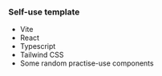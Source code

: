### Self-use template

- Vite
- React
- Typescript
- Tailwind CSS
- Some random practise-use components